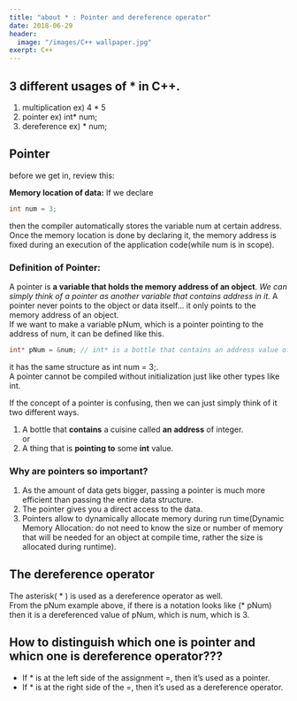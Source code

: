 ```yaml
---
title: "about * : Pointer and dereference operator"
date: 2018-06-29
header:
  image: "/images/C++ wallpaper.jpg"
exerpt: C++
---
```




## 3 different usages of * in C++.
1. multiplication    ex) 4 * 5
2. pointer    ex) int* num;
3. dereference    ex) * num;



## Pointer

before we get in, review this:

**Memory location of data:**
If we declare 
```c++
int num = 3; 
```
then the compiler automatically stores the variable num at certain address. Once the memory location is done by declaring it, the memory address is fixed during an execution of the application code(while num is in scope).


### Definition of Pointer:
A pointer is **a variable that holds the memory address of an object**. *We can simply think of a pointer as another variable that contains address in it.* A pointer never points to the object or data itself... it only points to the memory address of an object.  
If we want to make a variable pNum, which is a pointer pointing to the address of num, it can be defined like this.
```c++
int* pNum = &num; // int* is a bottle that contains an address value of some integer value, and pNum is a pointer itself, and it contains the address of num.
```
it has the same structure as int num = 3;.  
A pointer cannot be compiled without initialization just like other types like int.


If the concept of a pointer is confusing, then we can just simply think of it two different ways.

1. A bottle that **contains** a cuisine called **an address** of integer.  
                              or                                  
2. A thing that is **pointing to** some **int** value.


### Why are pointers so important?

1. As the amount of data gets bigger, passing a pointer is much more efficient than passing the entire data structure. 
2. The pointer gives you a direct access to the data.
3. Pointers allow to dynamically allocate memory during run time(Dynamic Memory Allocation: do not need to know the size or number of memory that will be needed for an object at compile time, rather the size is allocated during runtime).



## The dereference operator

The asterisk( * ) is used as a dereference operator as well.  
From the pNum example above, if there is a notation looks like (* pNum) then it is a dereferenced value of pNum, which is num, which is 3.



## How to distinguish which one is pointer and whicn one is dereference operator???

 * If * is at the left side of the assignment =, then it’s used as a pointer.
 * If * is at the right side of the =, then it’s used as a dereference operator.
